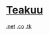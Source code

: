 # [Teakuu](https://www.teakuu.com)
[.net](https://www.teakuu.net) [.co](https://www.teakuu.co) [.tk](https://www.teakuu.tk)
